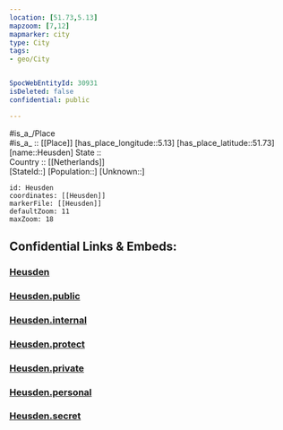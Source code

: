 ```yaml
---
location: [51.73,5.13] 
mapzoom: [7,12] 
mapmarker: city 
type: City
tags:
- geo/City


SpocWebEntityId: 30931
isDeleted: false
confidential: public

---
```

#is_a_/Place  
#is_a_ :: [[Place]] 
[has_place_longitude::5.13] 
[has_place_latitude::51.73] 
[name::Heusden] 
State ::  
Country :: [[Netherlands]]  
[StateId::] 
[Population::] 
[Unknown::] 


```leaflet
id: Heusden
coordinates: [[Heusden]] 
markerFile: [[Heusden]] 
defaultZoom: 11 
maxZoom: 18
```


## Confidential Links & Embeds: 

### [Heusden](/_Standards/Earth/Continent/Europe/Europe~West/Netherlands/Provinces~Netherlands/Noord-Brabant/City/Heusden.md) 

### [Heusden.public](/_public/Earth/Continent/Europe/Europe~West/Netherlands/Provinces~Netherlands/Noord-Brabant/City/Heusden.public.md) 

### [Heusden.internal](/_internal/Earth/Continent/Europe/Europe~West/Netherlands/Provinces~Netherlands/Noord-Brabant/City/Heusden.internal.md) 

### [Heusden.protect](/_protect/Earth/Continent/Europe/Europe~West/Netherlands/Provinces~Netherlands/Noord-Brabant/City/Heusden.protect.md) 

### [Heusden.private](/_private/Earth/Continent/Europe/Europe~West/Netherlands/Provinces~Netherlands/Noord-Brabant/City/Heusden.private.md) 

### [Heusden.personal](/_personal/Earth/Continent/Europe/Europe~West/Netherlands/Provinces~Netherlands/Noord-Brabant/City/Heusden.personal.md) 

### [Heusden.secret](/_secret/Earth/Continent/Europe/Europe~West/Netherlands/Provinces~Netherlands/Noord-Brabant/City/Heusden.secret.md)

